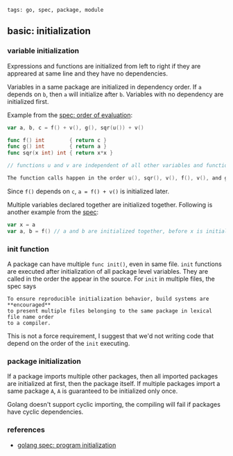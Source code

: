 ```metadata
tags: go, spec, package, module
```

## basic: initialization

### variable initialization
Expressions and functions are initialized from left to right if they are appreared at
 same line and they have no dependencies.

Variables in a same package are initialized in dependency order. If `a` depends on `b`,
 then `a` will initialize after `b`. Variables with no dependency are initialized first.

Example from the [spec: order of evaluation](https://golang.org/ref/spec#Order_of_evaluation):

```go
var a, b, c = f() + v(), g(), sqr(u()) + v()

func f() int        { return c }
func g() int        { return a }
func sqr(x int) int { return x*x }

// functions u and v are independent of all other variables and functions

The function calls happen in the order u(), sqr(), v(), f(), v(), and g().
```

Since `f()` depends on `c`, `a = f() + v()` is initialized later.

Multiple variables declared together are initialized together. Following is another
 example from the [spec](https://golang.org/ref/spec#Package_initialization):

```go
var x = a
var a, b = f() // a and b are initialized together, before x is initialized
```


### init function
A package can have multiple `func init()`, even in same file. `init` functions are
 executed after initialization of all package level variables. They are called in
 the order the appear in the source. For `init` in multiple files, the spec says

    To ensure reproducible initialization behavior, build systems are **encouraged**
    to present multiple files belonging to the same package in lexical file name order
    to a compiler.

This is not a force requirement, I suggest that we'd not writing code that depend on the
 order of the `init` executing.


### package initialization
If a package imports multiple other packages, then all imported packages are initialized
 at first, then the package itself. If multiple packages import a same package `A`, `A`
 is guaranteed to be initialized only once.

Golang doesn't support cyclic importing, the compiling will fail if packages have cyclic
 dependencies.

### references
- [golang spec: program initialization](https://golang.org/ref/spec#Program_initialization_and_execution)
